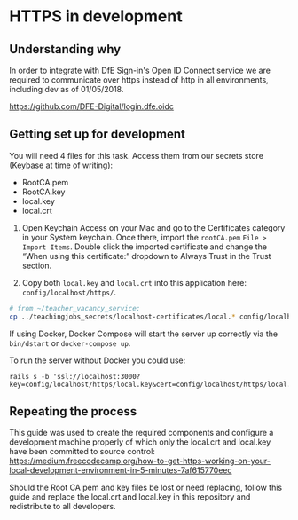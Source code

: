 # HTTPS in development

## Understanding why
In order to integrate with DfE Sign-in's Open ID Connect service we are required to communicate over https instead of http in all environments, including dev as of 01/05/2018.

https://github.com/DFE-Digital/login.dfe.oidc

## Getting set up for development

You will need 4 files for this task. Access them from our secrets store (Keybase at time of writing):

- RootCA.pem
- RootCA.key
- local.key
- local.crt

1. Open Keychain Access on your Mac and go to the Certificates category in your System keychain. Once there, import the `rootCA.pem`  `File > Import Items`. Double click the imported certificate and change the “When using this certificate:” dropdown to Always Trust in the Trust section.

2. Copy both `local.key` and `local.crt` into this application here: `config/localhost/https/`.

```bash
# from ~/teacher_vacancy_service:
cp ../teachingjobs_secrets/localhost-certificates/local.* config/localhost/https/
```

If using Docker, Docker Compose will start the server up correctly via the `bin/dstart` or `docker-compose up`.

To run the server without Docker you could use:

```
rails s -b 'ssl://localhost:3000?key=config/localhost/https/local.key&cert=config/localhost/https/local.crt'
```

## Repeating the process
This guide was used to create the required components and configure a development machine properly of which only the local.crt and local.key have been committed to source control: https://medium.freecodecamp.org/how-to-get-https-working-on-your-local-development-environment-in-5-minutes-7af615770eec

Should the Root CA pem and key files be lost or need replacing, follow this guide and replace the local.crt and local.key in this repository and redistribute to all developers.
